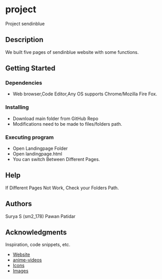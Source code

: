 # project

Project sendinblue

## Description

We built five pages of sendinblue website with some functions.

## Getting Started

### Dependencies

* Web browser,Code Editor,Any OS supports Chrome/Mozilla Fire Fox.

### Installing


* Download main folder from GitHub Repo
* Modifications need to be made to files/folders path.

### Executing program

* Open Landingpage Folder 
* Open landingpage.html
* You can switch Between Different Pages.

## Help

If Different Pages Not Work, Check your Folders Path.

## Authors

Surya S (sm2_178)
Pawan Patidar

## Acknowledgments

Inspiration, code snippets, etc.
* [Website](https://www.sendinblue.com/)
* [anime-videos](https://player.vimeo.com/video/427643680?api=1&background=1&mute=0)
* [Icons](https://www.flaticon.com/)
* [Images](https://unsplash.com/)



